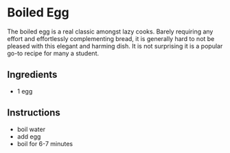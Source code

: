 # Boiled Egg
The boiled egg is a real classic amongst lazy cooks. Barely requiring any effort and effortlessly complementing bread, it is generally hard to not be pleased with this elegant and harming dish. It is not surprising it is a popular go-to recipe for many a student.

## Ingredients
* 1 egg

## Instructions
* boil water
* add egg
* boil for 6-7 minutes
